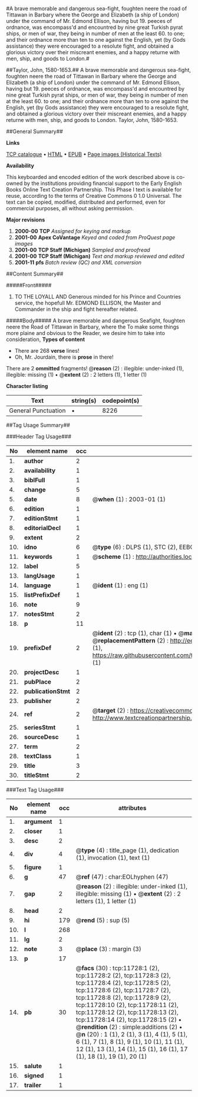 #A brave memorable and dangerous sea-fight, foughten neere the road of Tittawan in Barbary where the George and Elizabeth (a ship of London) under the command of Mr. Edmond Ellison, having but 19. peeces of ordnance, was encompass'd and encountred by nine great Turkish pyrat ships, or men of war, they being in number of men at the least 60. to one; and their ordnance more than ten to one against the English, yet (by Gods assistance) they were encouraged to a resolute fight, and obtained a glorious victory over their miscreant enemies, and a happy returne with men, ship, and goods to London.#

##Taylor, John, 1580-1653.##
A brave memorable and dangerous sea-fight, foughten neere the road of Tittawan in Barbary where the George and Elizabeth (a ship of London) under the command of Mr. Edmond Ellison, having but 19. peeces of ordnance, was encompass'd and encountred by nine great Turkish pyrat ships, or men of war, they being in number of men at the least 60. to one; and their ordnance more than ten to one against the English, yet (by Gods assistance) they were encouraged to a resolute fight, and obtained a glorious victory over their miscreant enemies, and a happy returne with men, ship, and goods to London.
Taylor, John, 1580-1653.

##General Summary##

**Links**

[TCP catalogue](http://www.ota.ox.ac.uk/tcp/)  • 
[HTML](http://tei.it.ox.ac.uk/tcp/Texts-HTML/free/A13/A13423.html)  • 
[EPUB](http://tei.it.ox.ac.uk/tcp/Texts-EPUB/free/A13/A13423.epub) • 
[Page images (Historical Texts)](https://data.historicaltexts.jisc.ac.uk/view?pubId=eebo-99846741e&pageId=eebo-99846741e-11728-1)

**Availability**

This keyboarded and encoded edition of the
	       work described above is co-owned by the institutions
	       providing financial support to the Early English Books
	       Online Text Creation Partnership. This Phase I text is
	       available for reuse, according to the terms of Creative
	       Commons 0 1.0 Universal. The text can be copied,
	       modified, distributed and performed, even for
	       commercial purposes, all without asking permission.

**Major revisions**

1. __2000-00__ __TCP__ *Assigned for keying and markup*
1. __2001-00__ __Apex CoVantage__ *Keyed and coded from ProQuest page images*
1. __2001-00__ __TCP Staff (Michigan)__ *Sampled and proofread*
1. __2001-00__ __TCP Staff (Michigan)__ *Text and markup reviewed and edited*
1. __2001-11__ __pfs__ *Batch review (QC) and XML conversion*

##Content Summary##

#####Front#####

1. TO THE LOYALL AND Generous minded for his Prince and Countries service, the hopefull Mr. EDMOND ELLISON, the Master and Commander in the ship and fight hereafter related.

#####Body#####
A brave memorable and dangerous Seafight, foughten neere the Road of Tittawan in Barbary, where the To make some things more plaine and obvious to the Reader, we desire him to take into consideration,
**Types of content**

  * There are 268 **verse** lines!
  * Oh, Mr. Jourdain, there is **prose** in there!

There are 2 **ommitted** fragments! 
 @__reason__ (2) : illegible: under-inked (1), illegible: missing (1)  •  @__extent__ (2) : 2 letters (1), 1 letter (1)

**Character listing**


|Text|string(s)|codepoint(s)|
|---|---|---|
|General Punctuation|•|8226|

##Tag Usage Summary##

###Header Tag Usage###

|No|element name|occ|attributes|
|---|---|---|---|
|1.|__author__|2||
|2.|__availability__|1||
|3.|__biblFull__|1||
|4.|__change__|5||
|5.|__date__|8| @__when__ (1) : 2003-01 (1)|
|6.|__edition__|1||
|7.|__editionStmt__|1||
|8.|__editorialDecl__|1||
|9.|__extent__|2||
|10.|__idno__|6| @__type__ (6) : DLPS (1), STC (2), EEBO-CITATION (1), PROQUEST (1), VID (1)|
|11.|__keywords__|1| @__scheme__ (1) : http://authorities.loc.gov/ (1)|
|12.|__label__|5||
|13.|__langUsage__|1||
|14.|__language__|1| @__ident__ (1) : eng (1)|
|15.|__listPrefixDef__|1||
|16.|__note__|9||
|17.|__notesStmt__|2||
|18.|__p__|11||
|19.|__prefixDef__|2| @__ident__ (2) : tcp (1), char (1)  •  @__matchPattern__ (2) : ([0-9\-]+):([0-9IVX]+) (1), (.+) (1)  •  @__replacementPattern__ (2) : http://eebo.chadwyck.com/downloadtiff?vid=$1&page=$2 (1), https://raw.githubusercontent.com/textcreationpartnership/Texts/master/tcpchars.xml#$1 (1)|
|20.|__projectDesc__|1||
|21.|__pubPlace__|2||
|22.|__publicationStmt__|2||
|23.|__publisher__|2||
|24.|__ref__|2| @__target__ (2) : https://creativecommons.org/publicdomain/zero/1.0/ (1), http://www.textcreationpartnership.org/docs/. (1)|
|25.|__seriesStmt__|1||
|26.|__sourceDesc__|1||
|27.|__term__|2||
|28.|__textClass__|1||
|29.|__title__|3||
|30.|__titleStmt__|2||


###Text Tag Usage###

|No|element name|occ|attributes|
|---|---|---|---|
|1.|__argument__|1||
|2.|__closer__|1||
|3.|__desc__|2||
|4.|__div__|4| @__type__ (4) : title_page (1), dedication (1), invocation (1), text (1)|
|5.|__figure__|1||
|6.|__g__|47| @__ref__ (47) : char:EOLhyphen (47)|
|7.|__gap__|2| @__reason__ (2) : illegible: under-inked (1), illegible: missing (1)  •  @__extent__ (2) : 2 letters (1), 1 letter (1)|
|8.|__head__|2||
|9.|__hi__|179| @__rend__ (5) : sup (5)|
|10.|__l__|268||
|11.|__lg__|2||
|12.|__note__|3| @__place__ (3) : margin (3)|
|13.|__p__|17||
|14.|__pb__|30| @__facs__ (30) : tcp:11728:1 (2), tcp:11728:2 (2), tcp:11728:3 (2), tcp:11728:4 (2), tcp:11728:5 (2), tcp:11728:6 (2), tcp:11728:7 (2), tcp:11728:8 (2), tcp:11728:9 (2), tcp:11728:10 (2), tcp:11728:11 (2), tcp:11728:12 (2), tcp:11728:13 (2), tcp:11728:14 (2), tcp:11728:15 (2)  •  @__rendition__ (2) : simple:additions (2)  •  @__n__ (20) : 1 (1), 2 (1), 3 (1), 4 (1), 5 (1), 6 (1), 7 (1), 8 (1), 9 (1), 10 (1), 11 (1), 12 (1), 13 (1), 14 (1), 15 (1), 16 (1), 17 (1), 18 (1), 19 (1), 20 (1)|
|15.|__salute__|1||
|16.|__signed__|1||
|17.|__trailer__|1||
